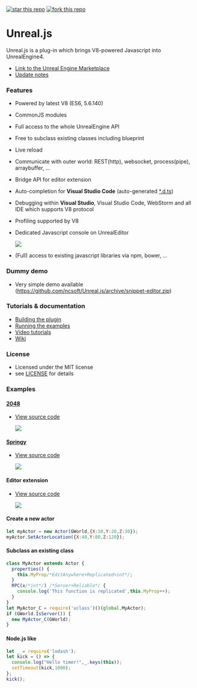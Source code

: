 [![star this repo](http://githubbadges.com/star.svg?user=ncsoft&repo=Unreal.js&style=default)](https://github.com/ncsoft/Unreal.js)
[![fork this repo](http://githubbadges.com/fork.svg?user=ncsoft&repo=Unreal.js&style=default)](https://github.com/ncsoft/Unreal.js/fork)
# Unreal.js 

Unreal.js is a plug-in which brings V8-powered Javascript into UnrealEngine4. 

- [Link to the Unreal Engine Marketplace](https://www.unrealengine.com/marketplace/unrealjs)
- [Update notes](https://github.com/ncsoft/Unreal.js/wiki/Update-notes)

### Features
- Powered by latest V8 (ES6, 5.6.140)
- CommonJS modules
- Full access to the whole UnrealEngine API
- Free to subclass existing classes including blueprint
- Live reload
- Communicate with outer world: REST(http), websocket, process(pipe), arraybuffer, ...
- Bridge API for editor extension
- Auto-completion for **Visual Studio Code** (auto-generated [*.d.ts](http://definitelytyped.org/))
- Debugging within **Visual Studio**, Visual Studio Code, WebStorm and all IDE which supports V8 protocol
- Profiling supported by V8
- Dedicated Javascript console on UnrealEditor

  ![](https://github.com/ncsoft/Unreal.js/blob/master/doc/images/UnrealJs_JavascriptConsole.gif) 

- (Full) access to existing javascript libraries via npm, bower, ...

### Dummy demo 
- Very simple demo available (https://github.com/ncsoft/Unreal.js/archive/snippet-editor.zip)

### Tutorials & documentation

- [Building the plugin](https://github.com/ncsoft/Unreal.js/wiki/Building-the-plugin)
- [Running the examples](https://github.com/ncsoft/Unreal.js/wiki/Running-the-examples)
- [Video tutorials](https://github.com/ncsoft/Unreal.js/wiki/Video-tutorials)
- [Wiki](https://github.com/ncsoft/Unreal.js/wiki)
 
### License
- Licensed under the MIT license
- see [LICENSE](https://github.com/ncsoft/Unreal.js/blob/master/LICENSE) for details

### Examples

#### [2048](https://github.com/gabrielecirulli/2048)
- [View source code](https://github.com/ncsoft/Unreal.js/blob/master/Examples/Content/Scripts/2048/)

  ![](https://github.com/ncsoft/Unreal.js/blob/master/doc/images/UnrealJs_example_2048.gif)

#### [Springy](http://getspringy.com)
- [View source code](https://github.com/ncsoft/Unreal.js/blob/master/Examples/Content/Scripts/helloSpringy.js)

  ![](https://github.com/ncsoft/Unreal.js/blob/master/doc/images/UnrealJs_springy.gif)

#### Editor extension
- [View source code](https://github.com/ncsoft/Unreal.js/blob/master/Examples/Content/Scripts/extension-spiralGenerator.js)

  ![](https://github.com/ncsoft/Unreal.js/blob/master/doc/images/UnrealJs_editor.gif)
  
#### Create a new actor
```js
let myActor = new Actor(GWorld,{X:10,Y:20,Z:30});
myActor.SetActorLocation({X:40,Y:80,Z:120});
```

#### Subclass an existing class
```js
class MyActor extends Actor {
  properties() {
    this.MyProp/*EditAnywhere+Replicated+int*/;
  }
  RPC(x/*int*/) /*Server+Reliable*/ {
    console.log('This function is replicated',this.MyProp++);
  }
}
let MyActor_C = require('uclass')()(global,MyActor);
if (GWorld.IsServer()) { 
  new MyActor_C(GWorld);
}
```

#### Node.js like 
```js
let _ = require('lodash');
let kick = () => {
  console.log("Hello timer!",_.keys(this));
  setTimeout(kick,1000);
};
kick();
```
